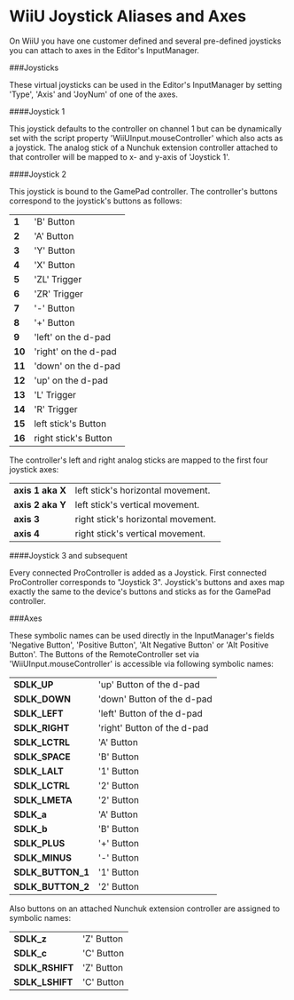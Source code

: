 WiiU Joystick Aliases and Axes
====


On WiiU you have one customer defined and several pre-defined joysticks you can attach to axes in the Editor's InputManager.

###Joysticks

These virtual joysticks can be used in the Editor's InputManager by setting 'Type', 'Axis' and 'JoyNum' of one of the axes.

####Joystick 1

This joystick defaults to the controller on channel 1 but can be dynamically set with the script property 'WiiUInput.mouseController' which also acts as a joystick.
The analog stick of a Nunchuk extension controller attached to that controller will be mapped to x- and y-axis of 'Joystick 1'.

####Joystick 2

This joystick is bound to the GamePad controller.
The controller's buttons correspond to the joystick's buttons as follows:

| | |
|:---|:---|
|__1__|'B' Button|
|__2__|'A' Button|
|__3__|'Y' Button|
|__4__|'X' Button|
|__5__|'ZL' Trigger|
|__6__|'ZR' Trigger|
|__7__|'-' Button|
|__8__|'+' Button|
|__9__|'left' on the d-pad|
|__10__|'right' on the d-pad|
|__11__|'down' on the d-pad|
|__12__|'up' on the d-pad|
|__13__|'L' Trigger|
|__14__|'R' Trigger|
|__15__|left stick's Button|
|__16__|right stick's Button|

The controller's left and right analog sticks are mapped to the first four joystick axes:


| | |
|:---|:---|
|__axis 1 aka X__|left stick's horizontal movement.|
|__axis 2 aka Y__|left stick's vertical movement.|
|__axis 3__|right stick's horizontal movement.|
|__axis 4__|right stick's vertical movement.|

####Joystick 3 and subsequent

Every connected ProController is added as a Joystick. First connected ProController corresponds to "Joystick 3".
Joystick's buttons and axes map exactly the same to the device's buttons and sticks as for the GamePad controller.


###Axes

These symbolic names can be used directly in the InputManager's fields 'Negative Button', 'Positive Button', 'Alt Negative Button' or 'Alt Positive Button'.
The Buttons of the RemoteController set via 'WiiUInput.mouseController' is accessible via following symbolic names:


| | |
|:---|:---|
|__SDLK_UP__|'up' Button of the d-pad|
|__SDLK_DOWN__|'down' Button of the d-pad|
|__SDLK_LEFT__|'left' Button of the d-pad|
|__SDLK_RIGHT__|'right' Button of the d-pad|
|__SDLK_LCTRL__|'A' Button|
|__SDLK_SPACE__|'B' Button|
|__SDLK_LALT__|'1' Button|
|__SDLK_LCTRL__|'2' Button|
|__SDLK_LMETA__|'2' Button|
|__SDLK_a__|'A' Button|
|__SDLK_b__|'B' Button|
|__SDLK_PLUS__|'+' Button|
|__SDLK_MINUS__|'-' Button|
|__SDLK_BUTTON_1__|'1' Button|
|__SDLK_BUTTON_2__|'2' Button|

Also buttons on an attached Nunchuk extension controller are assigned to symbolic names:


| | |
|:---|:---|
|__SDLK_z__|'Z' Button|
|__SDLK_c__|'C' Button|
|__SDLK_RSHIFT__|'Z' Button|
|__SDLK_LSHIFT__|'C' Button|
